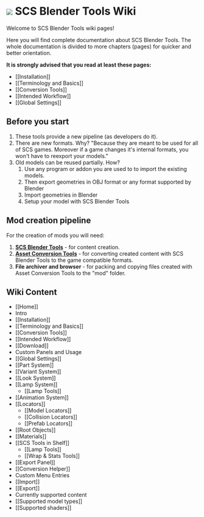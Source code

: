 # ![](https://github.com/SCSSoftware/BlenderTools/blob/master/addon/io_scs_tools/ui/icons/.icon_scs_bt_logo.png?raw=true) SCS Blender Tools Wiki
Welcome to SCS Blender Tools wiki pages!

Here you will find complete documentation about SCS Blender Tools. The whole documentation is divided to more chapters (pages) for quicker and better orientation.

**It is strongly advised that you read at least these pages:**
* [[Installation]]
* [[Terminology and Basics]]
* [[Conversion Tools]]
* [[Intended Workflow]]
* [[Global Settings]]


## Before you start

1. These tools provide a new pipeline (as developers do it).
2. There are new formats. Why? "Because they are meant to be used for all of SCS games. Moreover if a game changes it's internal formats, you won't have to reexport your models."
3. Old models can be reused partially. How? 
   1. Use any program or addon you are used to to import the existing models. 
   2. Then export geometries in OBJ format or any format supported by Blender
   3. Import geometries in Blender
   4. Setup your model with SCS Blender Tools


## Mod creation pipeline

For the creation of mods you will need:

1. **[SCS Blender Tools](https://github.com/SCSSoftware/BlenderTools/wiki/Download)** - for content creation.
2. **[Asset Conversion Tools](https://github.com/SCSSoftware/BlenderTools/wiki/Conversion-Tools)** - for converting created content with SCS Blender Tools to the game compatible formats.
3. **File archiver and browser** - for packing and copying files created with Asset Conversion Tools to the "mod" folder.


## Wiki Content

* [[Home]]
* Intro
 * [[Installation]]
 * [[Terminology and Basics]]
 * [[Conversion Tools]]
 * [[Intended Workflow]]
* [[Download]]
*  Custom Panels and Usage
 * [[Global Settings]]
 * [[Part System]]
 * [[Variant System]]
 * [[Look System]]
 * [[Lamp System]]
    * [[Lamp Tools]]
 * [[Animation System]]
 * [[Locators]]
    * [[Model Locators]]
    * [[Collision Locators]]
    * [[Prefab Locators]]
 * [[Root Objects]]
 * [[Materials]]
 * [[SCS Tools in Shelf]]
    * [[Lamp Tools]]
    * [[Wrap & Stats Tools]]
 * [[Export Panel]]
 * [[Conversion Helper]]
* Custom Menu Entries
 * [[Import]]
 * [[Export]]
* Currently supported content
 * [[Supported model types]]
 * [[Supported shaders]]
